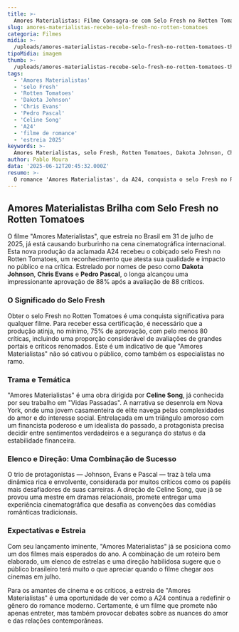 ```yaml
---
title: >-
  Amores Materialistas: Filme Consagra-se com Selo Fresh no Rotten Tomatoes
slug: amores-materialistas-recebe-selo-fresh-no-rotten-tomatoes
categoria: Filmes
midia: >-
  /uploads/amores-materialistas-recebe-selo-fresh-no-rotten-tomatoes-thumb.jpg
tipoMidia: imagem
thumb: >-
  /uploads/amores-materialistas-recebe-selo-fresh-no-rotten-tomatoes-thumb.jpg
tags:
  - 'Amores Materialistas'
  - 'selo Fresh'
  - 'Rotten Tomatoes'
  - 'Dakota Johnson'
  - 'Chris Evans'
  - 'Pedro Pascal'
  - 'Celine Song'
  - 'A24'
  - 'filme de romance'
  - 'estreia 2025'
keywords: >-
  Amores Materialistas, selo Fresh, Rotten Tomatoes, Dakota Johnson, Chris Evans, Pedro Pascal, Celine Song, A24, filme de romance, estreia 2025
author: Pablo Moura
data: '2025-06-12T20:45:32.000Z'
resumo: >-
  O romance 'Amores Materialistas', da A24, conquista o selo Fresh no Rotten Tomatoes, destacando-se como um dos lançamentos mais aguardados de 2025. Com um elenco de estrelas, o filme promete uma visão madura sobre o amor moderno.
---
```


## Amores Materialistas Brilha com Selo Fresh no Rotten Tomatoes

O filme "Amores Materialistas", que estreia no Brasil em 31 de julho de 2025, já está causando burburinho na cena cinematográfica internacional. Esta nova produção da aclamada A24 recebeu o cobiçado selo Fresh no Rotten Tomatoes, um reconhecimento que atesta sua qualidade e impacto no público e na crítica. Estrelado por nomes de peso como **Dakota Johnson**, **Chris Evans** e **Pedro Pascal**, o longa alcançou uma impressionante aprovação de 88% após a avaliação de 88 críticos.

### O Significado do Selo Fresh

Obter o selo Fresh no Rotten Tomatoes é uma conquista significativa para qualquer filme. Para receber essa certificação, é necessário que a produção atinja, no mínimo, 75% de aprovação, com pelo menos 80 críticas, incluindo uma proporção considerável de avaliações de grandes portais e críticos renomados. Este é um indicativo de que "Amores Materialistas" não só cativou o público, como também os especialistas no ramo.

### Trama e Temática

"Amores Materialistas" é uma obra dirigida por **Celine Song**, já conhecida por seu trabalho em "Vidas Passadas". A narrativa se desenrola em Nova York, onde uma jovem casamenteira de elite navega pelas complexidades do amor e do interesse social. Entrelaçada em um triângulo amoroso com um financista poderoso e um idealista do passado, a protagonista precisa decidir entre sentimentos verdadeiros e a segurança do status e da estabilidade financeira.

### Elenco e Direção: Uma Combinação de Sucesso

O trio de protagonistas — Johnson, Evans e Pascal — traz à tela uma dinâmica rica e envolvente, considerada por muitos críticos como os papéis mais desafiadores de suas carreiras. A direção de Celine Song, que já se provou uma mestre em dramas relacionais, promete entregar uma experiência cinematográfica que desafia as convenções das comédias românticas tradicionais.

### Expectativas e Estreia

Com seu lançamento iminente, "Amores Materialistas" já se posiciona como um dos filmes mais esperados do ano. A combinação de um roteiro bem elaborado, um elenco de estrelas e uma direção habilidosa sugere que o público brasileiro terá muito o que apreciar quando o filme chegar aos cinemas em julho.

Para os amantes de cinema e os críticos, a estreia de "Amores Materialistas" é uma oportunidade de ver como a A24 continua a redefinir o gênero do romance moderno. Certamente, é um filme que promete não apenas entreter, mas também provocar debates sobre as nuances do amor e das relações contemporâneas.
